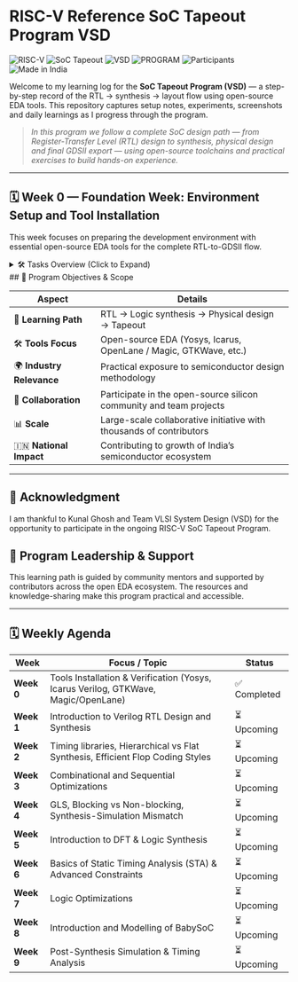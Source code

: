 # RISC-V Reference SoC Tapeout Program VSD

<!-- Horizontal color blocks (pills) -->
<p align="left">
  <img alt="RISC-V" src="https://img.shields.io/badge/RISC--V-%232D2D2D?style=for-the-badge&logo=riscv" />
  <img alt="SoC Tapeout" src="https://img.shields.io/badge/SoC-Tapeout-blue?style=for-the-badge" />
  <img alt="VSD" src="https://img.shields.io/badge/VSD-orange?style=for-the-badge" />
  <img alt="PROGRAM" src="https://img.shields.io/badge/PROGRAM-active-purple?style=for-the-badge" />
  <img alt="Participants" src="https://img.shields.io/badge/Participants-3500%2B-brightgreen?style=for-the-badge" />
  <img alt="Made in India" src="https://img.shields.io/badge/Made_in-INDIA-green?style=for-the-badge" />
</p>

Welcome to my learning log for the **SoC Tapeout Program (VSD)** — a step-by-step record of the RTL → synthesis → layout flow using open-source EDA tools. This repository captures setup notes, experiments, screenshots and daily learnings as I progress through the program.

> *In this program we follow a complete SoC design path — from Register-Transfer Level (RTL) design to synthesis, physical design and final GDSII export — using open-source toolchains and practical exercises to build hands-on experience.*

---

## 🗓️ Week 0 — Foundation Week: Environment Setup and Tool Installation
This week focuses on preparing the development environment with essential open-source EDA tools for the complete RTL-to-GDSII flow.

<details>
<summary>🛠️ Tasks Overview (Click to Expand)</summary>

| Task | Description | Tools Installed | Status |
|------|------------|----------------|--------|
| Task 0 | 🛠️ Tools Installation | Complete EDA Toolchain Setup | ✅ Done |

### 📦 Tools Installed in Week 0 - Task 0

**Core RTL Design & Synthesis Tools**

| Tool | Purpose | Verification |
|------|---------|-------------|
| 🧠 Yosys | RTL Synthesis & Logic Optimization | ✅ Verified |
| 📟 Iverilog | Verilog Simulation & Compilation | ✅ Verified |
| 📊 GTKWave | Waveform Viewer & Analysis | ✅ Verified |
| ⚡ Ngspice | Analog & Mixed-Signal Simulation | ✅ Verified |
| 🎨 Magic VLSI | Layout Design & DRC Verification | ✅ Verified |

**Advanced Flow Tools**

| Tool | Purpose | Verification |
|------|---------|-------------|
| 🐳 Docker | Containerization Platform | ✅ Verified |
| 🌊 OpenLane | Complete RTL-to-GDSII Flow | ✅ Verified |

</details>
## 🎯 Program Objectives & Scope

| Aspect | Details |
|--------|---------|
| 📘 **Learning Path** | RTL → Logic synthesis → Physical design → Tapeout |
| 🛠️ **Tools Focus** | Open-source EDA (Yosys, Icarus, OpenLane / Magic, GTKWave, etc.) |
| 🌍 **Industry Relevance** | Practical exposure to semiconductor design methodology |
| 🤝 **Collaboration** | Participate in the open-source silicon community and team projects |
| 📊 **Scale** | Large-scale collaborative initiative with thousands of contributors |
| 🇮🇳 **National Impact** | Contributing to growth of India’s semiconductor ecosystem |

---

## 🙏 Acknowledgment
I am thankful to Kunal Ghosh and Team VLSI System Design (VSD) for the opportunity to participate in the ongoing RISC-V SoC Tapeout Program.

## 🏅 Program Leadership & Support
This learning path is guided by community mentors and supported by contributors across the open EDA ecosystem. The resources and knowledge-sharing make this program practical and accessible.

---

## 🗓️ Weekly Agenda 
| Week       | Focus / Topic                                                                      | Status      |
| ---------- | ---------------------------------------------------------------------------------- | ----------- |
| **Week 0** | Tools Installation & Verification (Yosys, Icarus Verilog, GTKWave, Magic/OpenLane) | ✅ Completed |
| **Week 1** | Introduction to Verilog RTL Design and Synthesis                                   | ⏳ Upcoming  |
| **Week 2** | Timing libraries, Hierarchical vs Flat Synthesis, Efficient Flop Coding Styles     | ⏳ Upcoming  |
| **Week 3** | Combinational and Sequential Optimizations                                         | ⏳ Upcoming  |
| **Week 4** | GLS, Blocking vs Non-blocking, Synthesis-Simulation Mismatch                       | ⏳ Upcoming  |
| **Week 5** | Introduction to DFT & Logic Synthesis                                              | ⏳ Upcoming  |
| **Week 6** | Basics of Static Timing Analysis (STA) & Advanced Constraints                      | ⏳ Upcoming  |
| **Week 7** | Logic Optimizations                                                                | ⏳ Upcoming  |
| **Week 8** | Introduction and Modelling of BabySoC                                              | ⏳ Upcoming  |
| **Week 9** | Post-Synthesis Simulation & Timing Analysis                                        | ⏳ Upcoming  |

